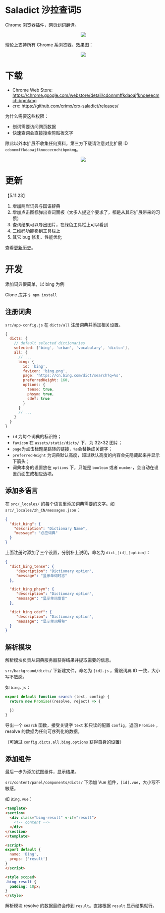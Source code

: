 # Saladict 沙拉查词5

Chrome 浏览器插件，网页划词翻译。

<p align="center">
  <a href="https://chrome.google.com/webstore/detail/cdonnmffkdaoajfknoeeecmchibpmkmg" target="_blank"><img src="saladict.jpg" /></a>
</p>

理论上支持所有 Chrome 系浏览器。效果图：

<p align="center">
  <a href="https://chrome.google.com/webstore/detail/cdonnmffkdaoajfknoeeecmchibpmkmg" target="_blank"><img src="screen.gif" /></a>
</p>

# 下载

- Chrome Web Store: <https://chrome.google.com/webstore/detail/cdonnmffkdaoajfknoeeecmchibpmkmg>
- crx: <https://github.com/crimx/crx-saladict/releases/>

为什么需要这些权限：
- 划词需要访问网页数据
- 快速查词会直接搜索剪贴板文字

除此以外本扩展不收集任何资料，第三方下载请注意对比扩展 ID `cdonnmffkdaoajfknoeeecmchibpmkmg`。

<p align="center">
  <a href="https://chrome.google.com/webstore/detail/cdonnmffkdaoajfknoeeecmchibpmkmg" target="_blank"><img src="screenshot.jpg" /></a>
</p>

# 更新

【5.11.23】
1. 增加两岸词典与国语辞典
2. 增加点击图标弹出查词面板（太多人提这个要求了，都是从其它扩展带来的习惯）
3. 查词结果可以导出图片，在绿色工具栏上可以看到
4. 二维码功能移到工具栏上
5. 其它 bug 修复、性能优化

查看[更新历史](./CHANGELOG.md)。

# 开发

添加词典很简单，以 bing 为例

Clone 库并 `$ npm install`

## 注册词典

`src/app-config.js` 在 `dicts/all` 注册词典并添加相关设置。

```javascript
{
  dicts: {
    // default selected dictionaries
    selected: ['bing', 'urban', 'vocabulary', 'dictcn'],
    all: {
      // ...
      bing: {
        id: 'bing',
        favicon: 'bing.png',
        page: 'https://cn.bing.com/dict/search?q=%s',
        preferredHeight: 160,
        options: {
          tense: true,
          phsym: true,
          cdef: true
        }
      }
      // ...
    }
  }
}
```

- `id` 为每个词典的标识符；
- `favicon` 在 `assets/static/dicts/` 下，为 32×32 图片；
- `page`为点击标题是跳转的链接，`%s`会替换成关键字；
- `preferredHeight` 为词典默认高度，超过默认高度的内容会先隐藏起来并显示下箭头；
- 词典本身的设置放在 `options` 下，只能是 `boolean` 或者 `number`，会自动在设置页面生成相应选项。

## 添加多语言

在 `src/_locales/` 的每个语言里添加词典需要的文字。如 `src/_locales/zh_CN/messages.json`：

```json
{
  "dict_bing": {
    "description": "Dictionary Name",
    "message": "必应词典"
  }
}
```

上面注册时添加了三个设置，分别补上说明，命名为 `dict_[id]_[option]`：

```json
{
  "dict_bing_tense": {
     "description": "Dictionary option",
     "message": "显示单词时态"
  },

  "dict_bing_phsym": {
     "description": "Dictionary option",
     "message": "显示单词发音"
  },

  "dict_bing_cdef": {
     "description": "Dictionary option",
     "message": "显示单词解释"
  }
}
```

## 解析模块

解析模块负责从词典服务器获得结果并提取需要的信息。

`src/background/dicts/` 下新建文件。命名为 `[id].js` ，需跟词典 ID 一致，大小写不敏感。

如 `bing.js`：

```javascript
export default function search (text, config) {
  return new Promise((resolve, reject) => {

  })
}
```

导出一个 `search` 函数，接受关键字 `text` 和只读的配置 `config`，返回 `Promise` ，resolve 的数据为任何可序列化的数据。

（可通过 `config.dicts.all.bing.options` 获得自身的设置）

## 添加组件

最后一步为添加试图组件，显示结果。

`src/content/panel/components/dicts/` 下添加 Vue 组件，`[id].vue`，大小写不敏感。

如 `Bing.vue`：

```html
<template>
<section>
  <div class="bing-result" v-if="result">
    <!-- content -->
  </div>
</section>
</template>

<script>
export default {
  name: 'Bing',
  props: ['result']
}
</script>

<style scoped>
.bing-result {
  padding: 10px;
}
</style>
```

解析模块 resolve 的数据最终会传到 `result`。直接根据 `result` 显示结果就行。
